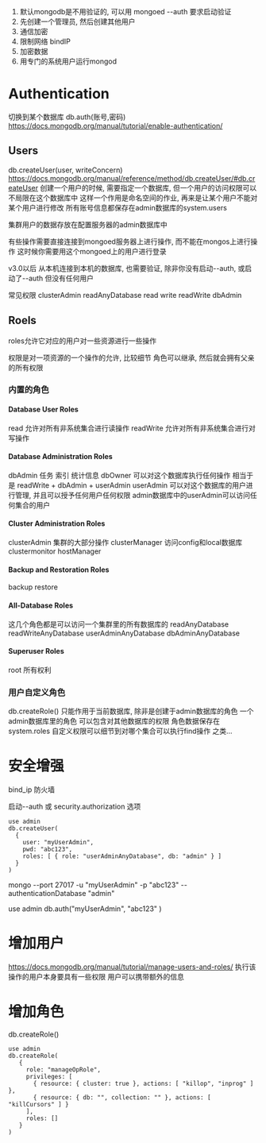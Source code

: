 1. 默认mongodb是不用验证的, 可以用 mongoed --auth 要求启动验证
2. 先创建一个管理员, 然后创建其他用户
3. 通信加密
4. 限制网络 bindIP
5. 加密数据
6. 用专门的系统用户运行mongod


# Authentication #
切换到某个数据库
db.auth(账号,密码)
https://docs.mongodb.org/manual/tutorial/enable-authentication/

## Users ##
db.createUser(user, writeConcern)
https://docs.mongodb.org/manual/reference/method/db.createUser/#db.createUser
创建一个用户的时候, 需要指定一个数据库, 但一个用户的访问权限可以不局限在这个数据库中
这样一个作用是命名空间的作业, 再来是让某个用户不能对某个用户进行修改
所有账号信息都保存在admin数据库的system.users

集群用户的数据存放在配置服务器的admin数据库中

有些操作需要直接连接到mongoed服务器上进行操作, 而不能在mongos上进行操作
这时候你需要用这个mongoed上的用户进行登录

v3.0以后 从本机连接到本机的数据库, 也需要验证, 除非你没有启动--auth, 或启动了--auth 但没有任何用户




常见权限
clusterAdmin
readAnyDatabase
read
write
readWrite
dbAdmin

## Roels ##
roles允许它对应的用户对一些资源进行一些操作

权限是对一项资源的一个操作的允许, 比较细节
角色可以继承, 然后就会拥有父亲的所有权限

### 内置的角色 ###
#### Database User Roles ####
read 允许对所有非系统集合进行读操作
readWrite 允许对所有非系统集合进行对写操作
#### Database Administration Roles ####
dbAdmin 任务 索引 统计信息
dbOwner 可以对这个数据库执行任何操作 相当于是 readWrite + dbAdmin + userAdmin
userAdmin 可以对这个数据库的用户进行管理, 并且可以授予任何用户任何权限
	admin数据库中的userAdmin可以访问任何集合的用户
#### Cluster Administration Roles ####
clusterAdmin 集群的大部分操作
clusterManager 访问config和local数据库
clustermonitor
hostManager
#### Backup and Restoration Roles ####
backup
restore
#### All-Database Roles ####
这几个角色都是可以访问一个集群里的所有数据库的
readAnyDatabase
readWriteAnyDatabase
userAdminAnyDatabase 
dbAdminAnyDatabase
#### Superuser Roles ####
root 所有权利

### 用户自定义角色 ###
db.createRole() 只能作用于当前数据库, 除非是创建于admin数据库的角色
一个admin数据库里的角色 可以包含对其他数据库的权限
角色数据保存在system.roles
自定义权限可以细节到对哪个集合可以执行find操作 之类...

# 安全增强 #
bind_ip
防火墙

启动--auth 或 security.authorization 选项
```
use admin
db.createUser(
  {
    user: "myUserAdmin",
    pwd: "abc123",
    roles: [ { role: "userAdminAnyDatabase", db: "admin" } ]
  }
)
```
mongo --port 27017 -u "myUserAdmin" -p "abc123" --authenticationDatabase "admin"

use admin
db.auth("myUserAdmin", "abc123" )

# 增加用户 #
https://docs.mongodb.org/manual/tutorial/manage-users-and-roles/
执行该操作的用户本身要具有一些权限
用户可以携带额外的信息

# 增加角色 #
db.createRole()
```
use admin
db.createRole(
   {
     role: "manageOpRole",
     privileges: [
       { resource: { cluster: true }, actions: [ "killop", "inprog" ] },
       { resource: { db: "", collection: "" }, actions: [ "killCursors" ] }
     ],
     roles: []
   }
)
```
